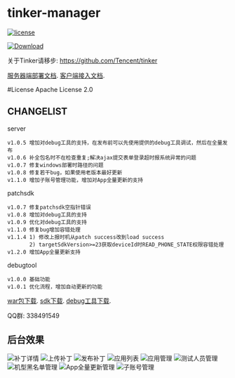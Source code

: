 # tinker-manager

[![license](https://img.shields.io/hexpm/l/plug.svg)](https://raw.githubusercontent.com/baidao/tinker-manager/master/LICENSE)

[ ![Download](https://api.bintray.com/packages/typ0520/maven/com.dx168.patchsdk%3Apatchsdk/images/download.svg) ](https://bintray.com/typ0520/maven/com.dx168.patchsdk%3Apatchsdk/_latestVersion)

关于Tinker请移步: https://github.com/Tencent/tinker

[服务器端部署文档](https://github.com/baidao/tinker-manager/tree/master/patchserver).
[客户端接入文档](https://github.com/baidao/tinker-manager/tree/master/patchsdk).

#License
Apache License 2.0

## CHANGELIST
server

```
v1.0.5 增加对debug工具的支持，在发布前可以先使用提供的debug工具调试，然后在全量发布
v1.0.6 补全包名时不在检查重复;解决ajax提交表单登录超时报系统异常的问题
v1.0.7 修复windows部署时路径的问题
v1.0.8 修复若干bug，如果使用老版本最好更新
v1.1.0 增加子账号管理功能，增加对App全量更新的支持
```

patchsdk

```
v1.0.7 修复patchsdk空指针错误
v1.0.8 增加对debug工具的支持
v1.0.9 优化对debug工具的支持
v1.1.0 修复bug增加容错处理
v1.1.4 1) 修改上报时机从patch success改到load success
	   2) targetSdkVersion>=23获取deviceId时READ_PHONE_STATE权限容错处理
v1.2.0 增加App全量更新支持
```

debugtool

```
v1.0.0 基础功能
v1.0.1 优化流程，增加自动更新的功能
```

[war包下载](https://pan.baidu.com/s/1minrdgO#list/path=%2Ftinker-manager).
[sdk下载](https://bintray.com/typ0520/maven/com.dx168.patchsdk%3Apatchsdk/_latestVersion).
[debug工具下载](http://fir.im/tpks).

QQ群: 338491549

## 后台效果
![补丁详情](https://raw.githubusercontent.com/baidao/tinker-manager/master/assets/1.jpg "Title")
![上传补丁](https://raw.githubusercontent.com/baidao/tinker-manager/master/assets/2.jpg "Title")
![发布补丁](https://raw.githubusercontent.com/baidao/tinker-manager/master/assets/3.jpg "Title")
![应用列表](https://raw.githubusercontent.com/baidao/tinker-manager/master/assets/4.jpg "Title")
![应用管理](https://raw.githubusercontent.com/baidao/tinker-manager/master/assets/5.jpg "Title")
![测试人员管理](https://raw.githubusercontent.com/baidao/tinker-manager/master/assets/6.jpg "Title")
![机型黑名单管理](https://raw.githubusercontent.com/baidao/tinker-manager/master/assets/7.jpg "Title")
![App全量更新管理](https://raw.githubusercontent.com/baidao/tinker-manager/master/assets/8.jpg "Title")
![子账号管理](https://raw.githubusercontent.com/baidao/tinker-manager/master/assets/9.jpg "Title")




